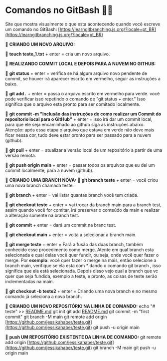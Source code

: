 # Comandos no GitBash 👩‍💻

Site que mostra visualmente o que esta acontecendo quando você escreve um comando no GitBash: [https://learngitbranching.js.org/?locale=pt_BR](https://learngitbranching.js.org/?locale=pt_BR)

🔵 **CRIANDO UM NOVO ARQUIVO:** 

🔺 **touch teste_1.txt** + enter = cria um novo arquivo.

🔵 **REALIZANDO COMMIT LOCAL E DEPOIS PARA A NUVEM NO GITHUB:**

🔺 **git status** + enter = verifica se há algum arquivo novo pendente de commit, se houver irá aparecer escrito em vermelho, seguir as instruções a baixo.

🔺 **git add .** + enter = passa o arquivo escrito em vermelho para verde. você pode  verificar isso repetindo o comando de "git status + enter." Isso significa que o arquivo esta pronto para ser comitado localmente.

🔺 **git commit -m "Inclusão das instruções de como realizar um Commit do repositorio local para o GitHub"** + enter = isso irá dar um commit local, para que ele seja encaminhado ao github siga as instruções abaixo. Atenção: após essa etapa o arquivo que estava em verde não deve mais ficar
nessa cor, tudo deve estar pronto para ser passado para a nuvem (github).

🔺 **git pull** + enter = atualizar a versão local de um repositório a partir de uma versão remota.

🔺 **git push origin main** + enter = passar todos os arquivos que eu dei um commit localmente, para a nuvem (github).

🔵 **CRIANDO UMA BRANCH NOVA:**
🔺 **git  branch teste** + enter = você criou uma nova branch chamada teste.

🔺 **git branch** + enter = vai listar quantas branch você tem criada.

🔺 **git checkout teste** + enter = vai trocar da branch main para a branch test, assim quando você for comitar, irá preservar o conteúdo da main e realizar a alteração somente na branch test.

🔺 **git commit** + enter = dará um commit na branc test.

🔺 **git checkout main** + enter = volta a selecionar a branch main.

🔺 **git merge teste** + enter = Fará a fusão das duas branch, também conhecido esse procedimento como merge. Atente em qual branch esta selecionada e qual delas você quer fundir, ou seja, onde você quer fazer o merge. Por **exemplo**: você quer fazer o merge na mais, então selecione a branch main, verifique se ela esta com * dando o comando git branch , isso significa que ela está selecionada. Depois disso vejo qual a branch que vc quer que seja fundida, exemplo a teste, e pronto, as coisas de teste serão inclementadas na main.

🔺 **git checkout -b teste2** + enter = Criando uma nova branch e no mesmo comando já seleciona a nova branch.

🔵 **CRIANDO UM NOVO REPOSITÓRIO NA LINHA DE COMANDO:**
echo "# teste" >> [README.md](http://readme.md/)
git init
git add [README.md](http://readme.md/)
git commit -m "first commit"
git branch -M main
git remote add origin [https://github.com/jessikahaber/teste.git](https://github.com/jessikahaber/teste.git)
git push -u origin main

🔵 **push UM REPOSITÓRIO EXISTENTE DA LINHA DE COMANDO:**
git remote add origin [https://github.com/jessikahaber/teste.git](https://github.com/jessikahaber/teste.git)
git branch -M main
git push -u origin main